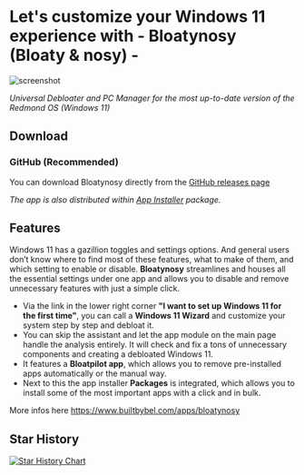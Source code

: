 # Let's customize your Windows 11 experience with - Bloatynosy (Bloaty & nosy) -

![screenshot](https://github.com/builtbybel/Bloatynosy/blob/main/assets/bloatynosy.png?raw=true)

_Universal Debloater and PC Manager for the most up-to-date version of the Redmond OS (Windows 11)_

## Download
### GitHub (Recommended)
You can download Bloatynosy directly from the [GitHub releases page](https://github.com/builtbybel/Bloatynosy/releases)

_The app is also distributed within [App Installer](https://github.com/builtbybel/Bloatynosy/releases) package._

## Features
Windows 11 has a gazillion toggles and settings options. And general users don’t know where to find most of these features, what to make of them, and which setting to enable or disable. **Bloatynosy** streamlines and houses all the essential settings under one app and allows you to disable and remove unnecessary features with just a simple click. 

- Via the link in the lower right corner **"I want to set up Windows 11 for the first time"**, you can call a **Windows 11 Wizard** and customize your system step by step and debloat it.
- You can skip the assistant and let the app module on the main page handle the analysis entirely. It will check and fix a tons of unnecessary components and creating a debloated Windows 11.
- It features a **Bloatpilot app**, which allows you to remove pre-installed apps automatically or the manual way. 
- Next to this the app installer **Packages** is integrated, which allows you to install some of the most important apps with a click and in bulk.

More infos here https://www.builtbybel.com/apps/bloatynosy

## Star History

[![Star History Chart](https://api.star-history.com/svg?repos=builtbybel/Bloatynosy&type=Timeline)](https://star-history.com/#builtbybel/Bloatynosy&Timeline)

